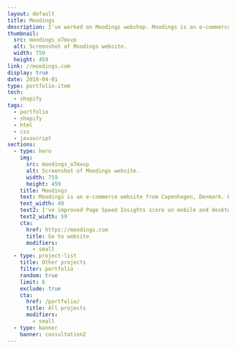 ```yaml
---
layout: default
title: Moodings
description: I've worked on Moodings webshop. Moodings is an e-commerce company that helps designers and artists compete on the market.
thumbnail:
  src: moodings_o7mxvp
  alt: Screenshot of Moodings website.
  width: 759
  height: 459
link: //moodings.com
display: true
date: 2018-04-01
type: portfolio-item
tech:
  - shopify
tags:
  - portfolio
  - shopify
  - html
  - css
  - javascript
sections:
  - type: hero
    img:
      src: moodings_o7mxvp
      alt: Screenshot of Moodings website.
      width: 759
      height: 459
    title: Moodings
    text: Moodings is an e-commerce website from Copenhagen, Denmark. By curating upcoming and established design and art, they help designers and artists compete on the market.
    text_width: 49
    text2: I've improved Page Speed Insights score on mobile and desktop, used the latest best practices for boosting the site speed, and optimized assets delivery.
    text2_width: 59
    cta:
      href: https://moodings.com
      title: Go to website
      modifiers:
        - small
  - type: project-list
    title: Other projects
    filter: portfolio
    random: true
    limit: 6
    exclude: true
    cta:
      href: /portfolio/
      title: All projects
      modifiers:
        - small
  - type: banner
    banner: consultation2
---
```


